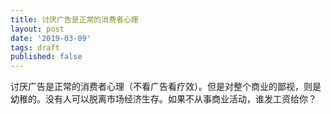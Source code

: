 ```yaml
---
title: 讨厌广告是正常的消费者心理
layout: post
date: '2019-03-09'
tags: draft
published: false
---
```


讨厌广告是正常的消费者心理（不看广告看疗效）。但是对整个商业的鄙视，则是幼稚的。没有人可以脱离市场经济生存。如果不从事商业活动，谁发工资给你？

